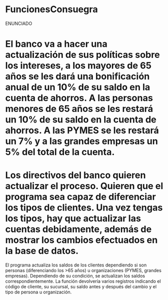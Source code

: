 # FuncionesConsuegra
ENUNCIADO
# El banco va a hacer una actualización de sus políticas sobre los intereses, a los mayores de 65 años se les dará una bonificación anual de un 10% de su saldo en la cuenta de ahorros. A las personas menores de 65 años se les restará un 10% de su saldo en la cuenta de ahorros. A las PYMES se les restará un 7% y a las grandes empresas un 5% del total de la cuenta.
# Los directivos del banco quieren actualizar el proceso. Quieren que el programa sea capaz de diferenciar los tipos de clientes. Una vez tengas los tipos, hay que actualizar las cuentas debidamente, además de mostrar los cambios efectuados en la base de datos.
El programa actualiza los saldos de los clientes dependiendo si son personas (diferenciando los >65 años) u organizaciones (PYMES, grandes empresas).
Dependiendo de su condición, se actualizan los saldos correspondientemente.
La función devolvería varios registros indicando el código de cliente, su sucursal, su saldo antes y después del cambio y el tipo de persona u organización.
